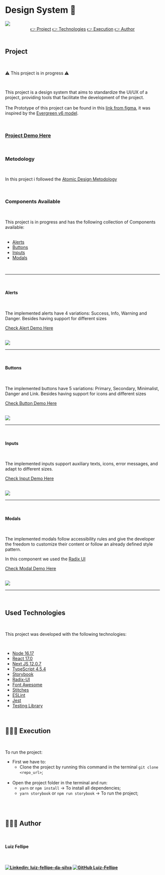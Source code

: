 # Design System :art:

<img src="./imgs/Thumbnail.png" width="auto" />

<br>
<div align="center">
 <a href="#project">👉 Project</a>
 <a href="#technologies">👉 Technologies</a>
 <a href="#execution">👉 Execution</a>
 <a href="#author">👉 Author</a>
</div>
<br>
<h2 id="project">Project</h2>
<br>

:warning: This project is in progress :warning:

<br>

This project is a design system that aims to standardize the UI/UX of a project, providing tools that facilitate the development of the project.
<br>
<br>
The Prototype of this project can be found in this [link from figma](https://www.figma.com/file/vIxnMQEEPAjl8YJRQxAC4f/Conquer-Page-Design-System), it was inspired by the [Evergreen v6 model](https://www.figma.com/community/file/974362403539471944).

<br>

<h3><a target="_blank" href="https://luiz-fellipe.github.io/conquer-page-design-system/?path=/story/atoms-button--primary">Project Demo Here</a></h3>


<br>

<h3 id="components">Metodology</h3>

<br>

In this project i followed the [Atomic Design Metodology](https://xd.adobe.com/ideas/process/ui-design/atomic-design-principles-methodology-101/)

<br>

<h3 id="components">Components Available</h3>
<br>

This project is in progress and has the following collection of Components available: <br> <br>

- <a href="#alerts">Alerts</a>
- <a href="#buttons">Buttons</a>
- <a href="#inputs">Inputs</a>
- <a href="#modals">Modals</a>
 
  
<br>
<hr>
<br>

<h4 id="buttons"><strong>Alerts</strong></h4>
  <br>

The implemented alerts have 4 variations: Success, Info, Warning and Danger. Besides having support for different sizes

<a target="_blank" href="https://luiz-fellipe.github.io/conquerpage-design-system?path=/story/atoms-alert--success">Check Alert Demo Here</a>

  <br>

  <img src="./imgs/alerts.png" width="auto" />


<br>
<hr>
<br>

  <h4 id="buttons"><strong>Buttons</strong></h4>
  <br>

The implemented buttons have 5 variations: Primary, Secondary, Minimalist, Danger and Link. Besides having support for icons and different sizes

<a target="_blank" href="https://luiz-fellipe.github.io/conquerpage-design-system/?path=/story/atoms-button--primary">Check Button Demo Here</a>



  <br>

  <img src="./imgs/button.png" width="auto" />

<br>
<hr>
<br>


  <h4 id="inputs"><strong>Inputs</strong></h4>
  <br>

The implemented inputs support auxiliary texts, icons, error messages, and adapt to different sizes.

<a target="_blank" href="https://luiz-fellipe.github.io/conquerpage-design-system/?path=/story/atoms-input--enabled">Check Input Demo Here</a>


  <br>

  <img src="./imgs/inputs.png" width="auto" />

<br>
<hr>
<br>

  <h4 id="modals"><strong>Modals</strong></h4>
  <br>

The implemented modals follow accessibility rules and give the developer the freedom to customize their content or follow an already defined style pattern.

In this component we used the <a target="_blank" href="https://www.radix-ui.com/docs/primitives/components/dialog">Radix UI</a>

<a target="_blank" href="https://luiz-fellipe.github.io/conquerpage-design-system/?path=/story/molecules-overlay-modal-dialog--dialog">Check Modal Demo Here</a>

  <br>

  <img src="./imgs/modals.png" width="auto" />

<br>
<hr>
<br>

<h2 id="technologies">Used Technologies</h2>

<br>

This project was developed with the following technologies:

<br>

- <a target="_blank" href="https://nodejs.org/en/">Node 16.17</a>
- <a target="_blank" href="https://reactjs.org/">React 17.0</a>
- <a target="_blank" href="https://nextjs.org/">Next JS 12.0.7</a>
- <a target="_blank" href="https://www.typescriptlang.org/">TypeScript 4.5.4</a>
- <a target="_blank" href="https://storybook.js.org/">Storybook</a>
- <a target="_blank" href="https://www.radix-ui.com/">Radix-UI</a>
- <a target="_blank" href="https://fontawesome.com/">Font Awesome</a>
- <a target="_blank" href="https://stitches.dev/">Stitches</a>
- <a target="_blank" href="https://eslint.org/">ESLint</a>
- <a target="_blank" href="https://jestjs.io">Jest</a>
- <a target="_blank" href="https://testing-library.com/">Testing Library</a>

<br>

<h2 id="execution">👨🏻‍💻 Execution</h2>
<br>

To run the project:
<br>


- First we have to:
  - Clone the project by running this command in the terminal `git clone <repo_url>`;
      <br>
      <br>
- Open the project folder in the terminal and run:
  - `yarn` or `npm install` -> To install all dependencies;
  - `yarn storybook` or `npm run storybook` -> To run the project;

<br><br>


<h2 id="author">👨🏻‍💻 Author</h2>

<br>

<h4>Luiz Fellipe<h4> 

<br>

[![Linkedin: luiz-fellipe-da-silva](https://img.shields.io/badge/LinkedIn-0077B5?style=for-the-badge&logo=linkedin&logoColor=white)](https://www.linkedin.com/in/luiz-fellipe-da-silva-a5936b19a/)
[![GitHub Luiz-Fellipe](https://img.shields.io/badge/GitHub-100000?style=for-the-badge&logo=github&logoColor=white)](https://github.com/Luiz-Fellipe)


